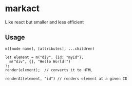 # markact
Like react but smaller and less efficient

## Usage
```
m([node name], [attributes], ...children)
```

``` 
let element = m("div", {id: "myId"}, 
  m("div", {}, "Hello World!")
);
render(element);  // converts it to HTML

renderAt(element, "id") // renders element at a given ID
```
